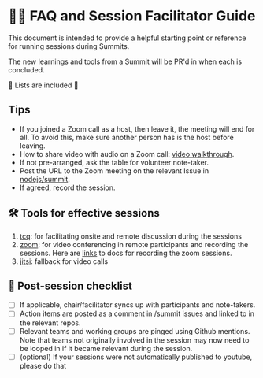 # 💁🏽 FAQ and Session Facilitator Guide

This document is intended to provide a helpful starting point or reference for running sessions during Summits.

The new learnings and tools from a Summit will be PR'd in when each is concluded.

🎉 Lists are included 🎉

## Tips

* If you joined a Zoom call as a host, then leave it, the meeting will end for all. To avoid this, make sure another person has is the host before leaving.
* How to share video with audio on a Zoom call: [video walkthrough](https://soapbox.wistia.com/videos/Y7CcmHs3w3).
* If not pre-arranged, ask the table for volunteer note-taker.
* Post the URL to the Zoom meeting on the relevant Issue in [nodejs/summit](https://github.com/nodejs/summit/issues/).
* If agreed, record the session.

## 🛠 Tools for effective sessions

1. [tcq](https://tcq.app/): for facilitating onsite and remote discussion during the sessions
2. [zoom](https://zoom.us/signin): for video conferencing in remote participants and recording the sessions. Here are [links](https://support.zoom.us/hc/en-us/sections/200208179-Recording) to docs for recording the zoom sessions.
3. [jitsi](https://meet.jit.si/): fallback for video calls

## 🛬 Post-session checklist

- [ ] If applicable, chair/facilitator syncs up with participants and note-takers.
- [ ] Action items are posted as a comment in /summit issues and linked to in the relevant repos.
- [ ] Relevant teams and working groups are pinged using Github mentions. Note that teams not originally involved in the session may now need to be looped in if it became relevant during the session.
- [ ] (optional) If your sessions were not automatically published to youtube, please do that